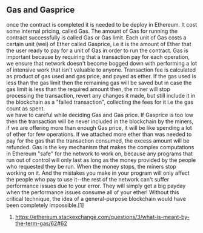 ﻿## Gas and Gasprice

once the contract is completed it is needed to be deploy in Ethereum. It cost some internal pricing, called Gas. The amount of Gas for running the contract successfully is called Gas or Gas limit. Each unit of Gas costs a certain unit (wei) of Ether called Gasprice, i.e it is the amount of Ether that the user ready to pay for a unit of Gas in order to run the contract. Gas is important because by requiring that a transaction pay for each operation, we ensure that network doesn't become bogged down with performing a lot of intensive work that isn't valuable to anyone. 
Transaction fee is calculated as product of gas used and gas price, and payed as ether.
      If the gas used is less than the gas limit then the remaining gas will be saved but in case the gas limit is less than the required amount then, the miner will stop processing the transaction, revert any changes it made, but still include it in the blockchain as a "failed transaction", collecting the fees for it i.e the gas count as spent.  
      we have to careful while deciding Gas and Gas price. If Gasprice is too low then the transaction will be never included in the blockchain by the miners, if we are offering more than enough Gas price, it will be like spending a lot of ether for few operations. If we attached more ether than was needed to pay for the gas that the transaction consumed, the excess amount will be refunded.
      Gas is the key mechanism that makes the complex computations in Ethereum "safe" for the network to work on, because any programs that run out of control will only last as long as the money provided by the people who requested they be run. When the money stops, the miners stop working on it. And the mistakes you make in your program will only affect the people who pay to use it--the rest of the network can't suffer performance issues due to your error. They will simply get a big payday when the performance issues consume all of your ether! Without this critical technique, the idea of a general-purpose blockchain would have been completely impossible.[1]
 
1. https://ethereum.stackexchange.com/questions/3/what-is-meant-by-the-term-gas/62#62
